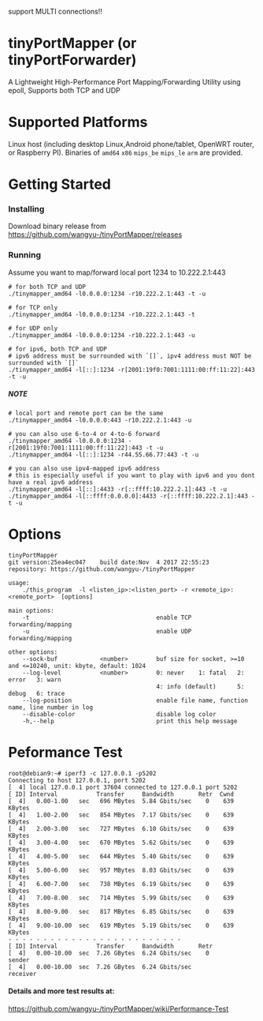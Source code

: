 support MULTI connections!!


# tinyPortMapper (or tinyPortForwarder)
A Lightweight High-Performance Port Mapping/Forwarding Utility using epoll, Supports both TCP and UDP 

# Supported Platforms
Linux host (including desktop Linux,Android phone/tablet, OpenWRT router, or Raspberry PI). Binaries of `amd64` `x86` `mips_be` `mips_le` `arm` are provided.

# Getting Started

### Installing

Download binary release from https://github.com/wangyu-/tinyPortMapper/releases

### Running
Assume you want to map/forward local port 1234 to 10.222.2.1:443
```
# for both TCP and UDP
./tinymapper_amd64 -l0.0.0.0:1234 -r10.222.2.1:443 -t -u

# for TCP only
./tinymapper_amd64 -l0.0.0.0:1234 -r10.222.2.1:443 -t

# for UDP only
./tinymapper_amd64 -l0.0.0.0:1234 -r10.222.2.1:443 -u

# for ipv6, both TCP and UDP
# ipv6 address must be surrounded with `[]`, ipv4 address must NOT be surrounded with `[]`
./tinymapper_amd64 -l[::]:1234 -r[2001:19f0:7001:1111:00:ff:11:22]:443 -t -u
```

##### NOTE
```
# local port and remote port can be the same
./tinymapper_amd64 -l0.0.0.0:443 -r10.222.2.1:443 -u

# you can also use 6-to-4 or 4-to-6 forward
./tinymapper_amd64 -l0.0.0.0:1234 -r[2001:19f0:7001:1111:00:ff:11:22]:443 -t -u
./tinymapper_amd64 -l[::]:1234 -r44.55.66.77:443 -t -u

# you can also use ipv4-mapped ipv6 address
# this is especially useful if you want to play with ipv6 and you dont have a real ipv6 address
./tinymapper_amd64 -l[::]:4433 -r[::ffff:10.222.2.1]:443 -t -u
./tinymapper_amd64 -l[::ffff:0.0.0.0]:4433 -r[::ffff:10.222.2.1]:443 -t -u
```
# Options
```
tinyPortMapper
git version:25ea4ec047    build date:Nov  4 2017 22:55:23
repository: https://github.com/wangyu-/tinyPortMapper

usage:
    ./this_program  -l <listen_ip>:<listen_port> -r <remote_ip>:<remote_port>  [options]

main options:
    -t                                    enable TCP forwarding/mapping
    -u                                    enable UDP forwarding/mapping

other options:
    --sock-buf            <number>        buf size for socket, >=10 and <=10240, unit: kbyte, default: 1024
    --log-level           <number>        0: never    1: fatal   2: error   3: warn
                                          4: info (default)      5: debug   6: trace
    --log-position                        enable file name, function name, line number in log
    --disable-color                       disable log color
    -h,--help                             print this help message
```

# Peformance Test
```
root@debian9:~# iperf3 -c 127.0.0.1 -p5202
Connecting to host 127.0.0.1, port 5202
[  4] local 127.0.0.1 port 37604 connected to 127.0.0.1 port 5202
[ ID] Interval           Transfer     Bandwidth       Retr  Cwnd
[  4]   0.00-1.00   sec   696 MBytes  5.84 Gbits/sec    0    639 KBytes
[  4]   1.00-2.00   sec   854 MBytes  7.17 Gbits/sec    0    639 KBytes
[  4]   2.00-3.00   sec   727 MBytes  6.10 Gbits/sec    0    639 KBytes
[  4]   3.00-4.00   sec   670 MBytes  5.62 Gbits/sec    0    639 KBytes
[  4]   4.00-5.00   sec   644 MBytes  5.40 Gbits/sec    0    639 KBytes
[  4]   5.00-6.00   sec   957 MBytes  8.03 Gbits/sec    0    639 KBytes
[  4]   6.00-7.00   sec   738 MBytes  6.19 Gbits/sec    0    639 KBytes
[  4]   7.00-8.00   sec   714 MBytes  5.99 Gbits/sec    0    639 KBytes
[  4]   8.00-9.00   sec   817 MBytes  6.85 Gbits/sec    0    639 KBytes
[  4]   9.00-10.00  sec   619 MBytes  5.19 Gbits/sec    0    639 KBytes
- - - - - - - - - - - - - - - - - - - - - - - - -
[ ID] Interval           Transfer     Bandwidth       Retr
[  4]   0.00-10.00  sec  7.26 GBytes  6.24 Gbits/sec    0             sender
[  4]   0.00-10.00  sec  7.26 GBytes  6.24 Gbits/sec                  receiver

```

#### Details and more test results at:

https://github.com/wangyu-/tinyPortMapper/wiki/Performance-Test
